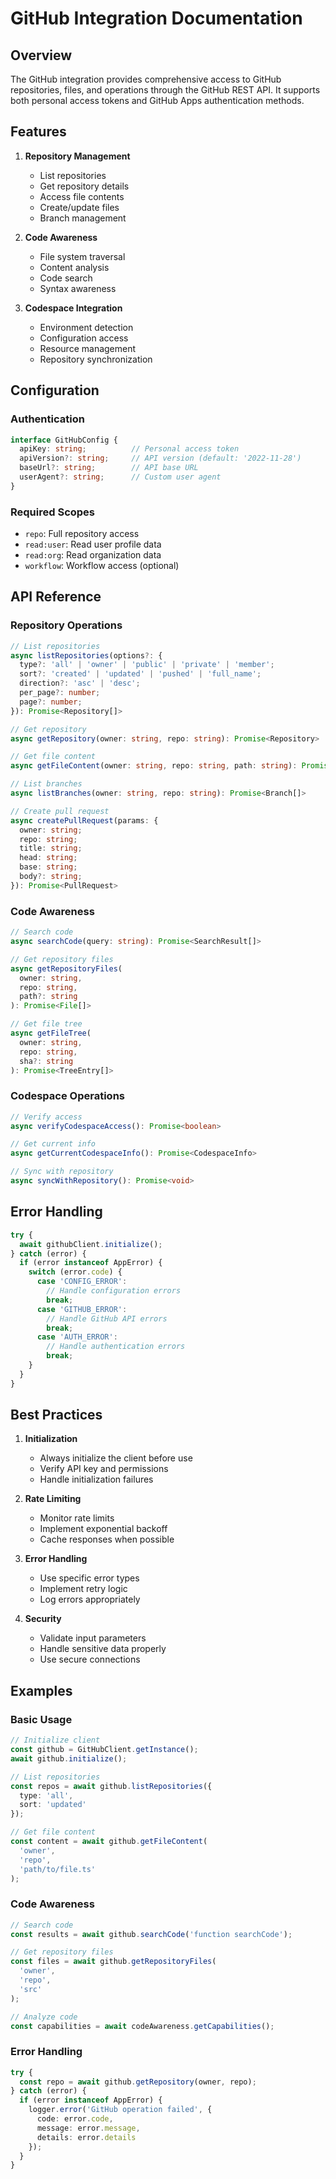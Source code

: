 # GitHub Integration Documentation

## Overview

The GitHub integration provides comprehensive access to GitHub repositories, files, and operations through the GitHub REST API. It supports both personal access tokens and GitHub Apps authentication methods.

## Features

1. **Repository Management**
   - List repositories
   - Get repository details
   - Access file contents
   - Create/update files
   - Branch management

2. **Code Awareness**
   - File system traversal
   - Content analysis
   - Code search
   - Syntax awareness

3. **Codespace Integration**
   - Environment detection
   - Configuration access
   - Resource management
   - Repository synchronization

## Configuration

### Authentication

```typescript
interface GitHubConfig {
  apiKey: string;          // Personal access token
  apiVersion?: string;     // API version (default: '2022-11-28')
  baseUrl?: string;        // API base URL
  userAgent?: string;      // Custom user agent
}
```

### Required Scopes

- `repo`: Full repository access
- `read:user`: Read user profile data
- `read:org`: Read organization data
- `workflow`: Workflow access (optional)

## API Reference

### Repository Operations

```typescript
// List repositories
async listRepositories(options?: {
  type?: 'all' | 'owner' | 'public' | 'private' | 'member';
  sort?: 'created' | 'updated' | 'pushed' | 'full_name';
  direction?: 'asc' | 'desc';
  per_page?: number;
  page?: number;
}): Promise<Repository[]>

// Get repository
async getRepository(owner: string, repo: string): Promise<Repository>

// Get file content
async getFileContent(owner: string, repo: string, path: string): Promise<string>

// List branches
async listBranches(owner: string, repo: string): Promise<Branch[]>

// Create pull request
async createPullRequest(params: {
  owner: string;
  repo: string;
  title: string;
  head: string;
  base: string;
  body?: string;
}): Promise<PullRequest>
```

### Code Awareness

```typescript
// Search code
async searchCode(query: string): Promise<SearchResult[]>

// Get repository files
async getRepositoryFiles(
  owner: string,
  repo: string,
  path?: string
): Promise<File[]>

// Get file tree
async getFileTree(
  owner: string,
  repo: string,
  sha?: string
): Promise<TreeEntry[]>
```

### Codespace Operations

```typescript
// Verify access
async verifyCodespaceAccess(): Promise<boolean>

// Get current info
async getCurrentCodespaceInfo(): Promise<CodespaceInfo>

// Sync with repository
async syncWithRepository(): Promise<void>
```

## Error Handling

```typescript
try {
  await githubClient.initialize();
} catch (error) {
  if (error instanceof AppError) {
    switch (error.code) {
      case 'CONFIG_ERROR':
        // Handle configuration errors
        break;
      case 'GITHUB_ERROR':
        // Handle GitHub API errors
        break;
      case 'AUTH_ERROR':
        // Handle authentication errors
        break;
    }
  }
}
```

## Best Practices

1. **Initialization**
   - Always initialize the client before use
   - Verify API key and permissions
   - Handle initialization failures

2. **Rate Limiting**
   - Monitor rate limits
   - Implement exponential backoff
   - Cache responses when possible

3. **Error Handling**
   - Use specific error types
   - Implement retry logic
   - Log errors appropriately

4. **Security**
   - Validate input parameters
   - Handle sensitive data properly
   - Use secure connections

## Examples

### Basic Usage

```typescript
// Initialize client
const github = GitHubClient.getInstance();
await github.initialize();

// List repositories
const repos = await github.listRepositories({
  type: 'all',
  sort: 'updated'
});

// Get file content
const content = await github.getFileContent(
  'owner',
  'repo',
  'path/to/file.ts'
);
```

### Code Awareness

```typescript
// Search code
const results = await github.searchCode('function searchCode');

// Get repository files
const files = await github.getRepositoryFiles(
  'owner',
  'repo',
  'src'
);

// Analyze code
const capabilities = await codeAwareness.getCapabilities();
```

### Error Handling

```typescript
try {
  const repo = await github.getRepository(owner, repo);
} catch (error) {
  if (error instanceof AppError) {
    logger.error('GitHub operation failed', {
      code: error.code,
      message: error.message,
      details: error.details
    });
  }
}
```